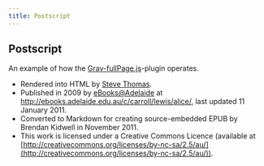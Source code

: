 ```yaml
---
title: Postscript
---
```


## Postscript

An example of how the [Grav-fullPage.js](#)-plugin operates.

- Rendered into HTML by [Steve Thomas](http://www.adelaide.edu.au/directory/stephen.thomas).
- Published in 2009 by [eBooks@Adelaide](http://ebooks.adelaide.edu.au/) at http://ebooks.adelaide.edu.au/c/carroll/lewis/alice/, last updated 11 January 2011.
- Converted to Markdown for creating source-embedded EPUB by Brendan Kidwell in November 2011.
- This work is licensed under a Creative Commons Licence (available at [http://creativecommons.org/licenses/by-nc-sa/2.5/au/](http://creativecommons.org/licenses/by-nc-sa/2.5/au/)).